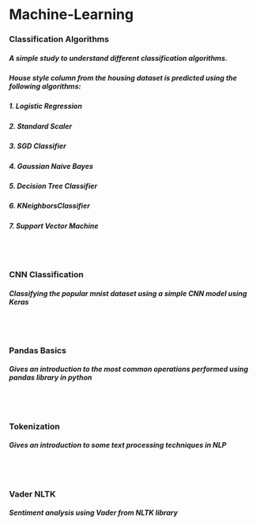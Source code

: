 # Machine-Learning


<h3>Classification Algorithms</h3>
 <h5>A simple study to understand different classification algorithms.</h5>
 <h5>House style column from the housing dataset is predicted using the following algorithms:</h5>

<h5>1. Logistic Regression</h5>
<h5>2. Standard Scaler</h5>
<h5>3. SGD Classifier</h5>
<h5>4. Gaussian Naive Bayes</h5>
<h5>5. Decision Tree Classifier</h5>
<h5>6. KNeighborsClassifier</h5>
<h5>7. Support Vector Machine</h5>

<br/>
<br/>

<h3>CNN Classification</h3>
<h5>Classifying the popular mnist dataset using a simple CNN model using Keras</h5>

<br/>
<br/>

<h3>Pandas Basics</h3>
 <h5>Gives an introduction to the most common operations performed using pandas library in python</h5>
 
<br/>
<br/>

 <h3>Tokenization</h3>
 <h5>Gives an introduction to some text processing techniques in NLP</h5>
 
 
<br/>
<br/>
 <h3>Vader NLTK</h3>
 <h5>Sentiment analysis using Vader from NLTK library</h5>
 


